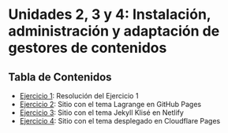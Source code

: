 # Unidades 2, 3 y 4: Instalación, administración y adaptación de gestores de contenidos

## Tabla de Contenidos
- [Ejercicio 1](content/ejercicio1.md): Resolución del Ejercicio 1
- [Ejercicio 2](https://edgar5422.github.io/Lagrange/): Sitio con el tema Lagrange en GitHub Pages
- [Ejercicio 3](https://jekyll-klise-edgar.netlify.app/): Sitio con el tema Jekyll Klisé en Netlify
- [Ejercicio 4](https://dash.cloudflare.com/fc37e579fecd15e3e0a61e13a2e93549/pages/view/jekyll-theme-chirpy): Sitio con el tema desplegado en Cloudflare Pages
